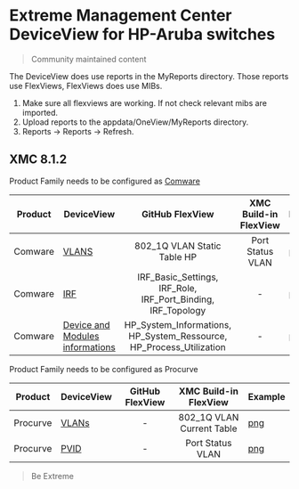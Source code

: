 # Extreme Management Center DeviceView for HP-Aruba switches
>Community maintained content

The DeviceView does use reports in the MyReports directory. Those reports use FlexViews, FlexViews does use MIBs.

1. Make sure all flexviews are working. If not check relevant mibs are imported.
2. Upload reports to the appdata/OneView/MyReports directory.
3. Reports -> Reports -> Refresh.

## XMC 8.1.2

Product Family needs to be configured as [Comware](sample/VendorProfile-Comware.png?raw=true)


| Product | DeviceView   | GitHub FlexView   | XMC Build-in FlexView | Example   |
| ------- | ------------ |:----------:|:----------------:| --------- |
| Comware |[VLANS](xml/DeviceViewHH3CVlan.xml)|802_1Q VLAN Static Table HP| Port Status VLAN |[png](sample/VLAN.png?raw=true)|
| Comware |[IRF](xml/DeviceViewHH3CIRF.xml)|IRF_Basic_Settings, IRF_Role, IRF_Port_Binding, IRF_Topology| - |[png](sample/IRF.png?raw=true)|
| Comware |[Device and Modules informations](xml/DeviceViewHH3CHardware.xml)|HP_System_Informations, HP_System_Ressource, HP_Process_Utilization| - |[png](sample/Modules.png?raw=true)|


Product Family needs to be configured as Procurve


| Product | DeviceView   | GitHub FlexView   | XMC Build-in FlexView | Example   |
| ------- | ------------ |:----------:|:----------------:| --------- |
| Procurve |[VLANs](xml/DeviceViewProcurveVlans.xml)| - |802_1Q VLAN Current Table|[png](sample/DeviceViewProcurveVlans.png?raw=true)|
| Procurve |[PVID](xml/DeviceViewProcurvePVID.xml)| - |Port Status VLAN|[png](sample/DeviceViewProcurvePVID.png?raw=true)|

>Be Extreme